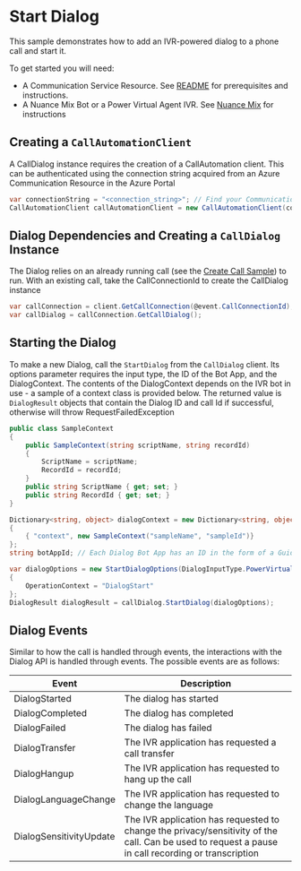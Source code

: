 # Start Dialog

This sample demonstrates how to add an IVR-powered dialog to a phone call and start it.

To get started you will need:
- A Communication Service Resource.  See [README][README] for prerequisites and instructions.
- A Nuance Mix Bot or a Power Virtual Agent IVR. See [Nuance Mix][Nuance_Mix] for instructions

## Creating a `CallAutomationClient`

A CallDialog instance requires the creation of a CallAutomation client. This can be authenticated using the connection string acquired from an Azure Communication Resource in the Azure Portal
```C#
var connectionString = "<connection_string>"; // Find your Communication Services resource in the Azure portal
CallAutomationClient callAutomationClient = new CallAutomationClient(connectionString);
```

## Dialog Dependencies and Creating a `CallDialog` Instance

The Dialog relies on an already running call (see the [Create Call Sample][create_call_sample]) to run. With an existing call, take the CallConnectionId to create the CallDialog instance
```C#
var callConnection = client.GetCallConnection(@event.CallConnectionId);
var callDialog = callConnection.GetCallDialog();
```

## Starting the Dialog

To make a new Dialog, call the `StartDialog` from the `CallDialog` client. Its options parameter requires the input type, the ID of the Bot App, and the DialogContext. The contents of the DialogContext depends on the IVR bot in use - a sample of a context class is provided below.
The returned value is `DialogResult` objects that contain the Dialog ID and call Id if successful, otherwise will throw RequestFailedException
```C#
public class SampleContext
{
    public SampleContext(string scriptName, string recordId)
    {
        ScriptName = scriptName;
        RecordId = recordId;
    }
    public string ScriptName { get; set; }
    public string RecordId { get; set; }
}
```
```C#
Dictionary<string, object> dialogContext = new Dictionary<string, object>()
{
    { "context", new SampleContext("sampleName", "sampleId")}
};
string botAppId; // Each Dialog Bot App has an ID in the form of a Guid. See the Quickstart for an example of how to acquire the botAppId
```
```C#
var dialogOptions = new StartDialogOptions(DialogInputType.PowerVirtualAgents, botAppId, dialogContext)
{
    OperationContext = "DialogStart"
};
DialogResult dialogResult = callDialog.StartDialog(dialogOptions);
```

## Dialog Events

Similar to how the call is handled through events, the interactions with the Dialog API is handled through events. The possible events are as follows:

| Event             | Description |
| ----------------- | ------------ |
| DialogStarted | The dialog has started |
| DialogCompleted | The dialog has completed |
| DialogFailed | The dialog has failed |
| DialogTransfer | The IVR application has requested a call transfer |
| DialogHangup | The IVR application has requested to hang up the call |
| DialogLanguageChange | The IVR application has requested to change the language |
| DialogSensitivityUpdate | The IVR application has requested to change the privacy/sensitivity of the call. Can be used to request a pause in call recording or transcription |

<!-- Links -->
[README]: https://github.com/Azure/azure-sdk-for-net/blob/a20e269162fa88a43e5ba0e5bb28f2e76c74a484/sdk/communication/Azure.Communication.CallingServer/README.md#getting-started
[create_call_sample]: https://github.com/Azure/azure-sdk-for-net/blob/a20e269162fa88a43e5ba0e5bb28f2e76c74a484/sdk/communication/Azure.Communication.CallingServer/samples/Sample1_CreateCallAsync.md
[Nuance_Mix]: https://docs.nuance.com/mix/